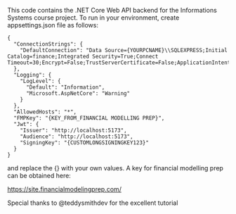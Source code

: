 This code contains the .NET Core Web API backend for the Informations Systems course project. To run in your environment, create appsettings.json file as follows:
```
{
  "ConnectionStrings": {
    "DefaultConnection": "Data Source={YOURPCNAME}\\SQLEXPRESS;Initial Catalog=finance;Integrated Security=True;Connect Timeout=30;Encrypt=False;TrustServerCertificate=False;ApplicationIntent=ReadWrite;MultiSubnetFailover=False"
  },
  "Logging": {
    "LogLevel": {
      "Default": "Information",
      "Microsoft.AspNetCore": "Warning"
    }
  },
  "AllowedHosts": "*",
  "FMPKey": "{KEY_FROM_FINANCIAL MODELLING PREP}",
  "Jwt": {
    "Issuer": "http://localhost:5173",
    "Audience": "http://localhost:5173",
    "SigningKey": "{CUSTOMLONGSIGNINGKEY123}"
  }
}
```
and replace the {} with your own values. A key for financial modelling prep can be obtained here:

https://site.financialmodelingprep.com/

Special thanks to @teddysmithdev for the excellent tutorial

